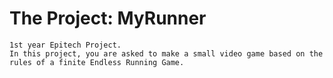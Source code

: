 # The Project: MyRunner
```
1st year Epitech Project.
In this project, you are asked to make a small video game based on the rules of a finite Endless Running Game.
```
